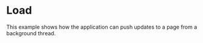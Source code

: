 # Load

This example shows how the application can push updates to a page from a background thread.
